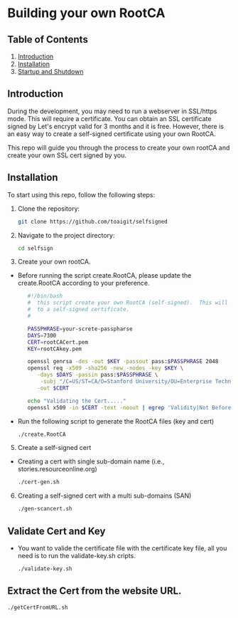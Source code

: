 # Building your own RootCA

## Table of Contents

1. [Introduction](#introduction)
2. [Installation](#installation)
3. [Startup and Shutdown](#startupShutdown)

## Introduction

During the development, you may need to run a webserver in SSL/https mode.   This will require a certificate.  You can obtain an SSL certificate signed by Let's encrypt valid for 3 months and it is free.  However, there is an easy way to create a self-signed certificate using your own RootCA.

This repo will guide you through the process to create your own rootCA and create your own SSL cert signed by you.

## Installation

To start using this repo, follow the following steps:

1. Clone the repository:

   ```bash
   git clone https://github.com/toaigit/selfsigned
   ```

3. Navigate to the project directory:

   ```bash
   cd selfsign
   ```

4. Create your own rootCA.
 
- Before running the script create.RootCA, please update the create.RootCA according to your preference.
  ```bash
     #!/bin/bash
     #  this script create your own RootCA (self-signed).  This will be used
     #  to a self-signed certificate.
     #

     PASSPHRASE=your-screte-passpharse
     DAYS=7300
     CERT=rootCACert.pem
     KEY=rootCAkey.pem

     openssl genrsa -des -out $KEY -passout pass:$PASSPHRASE 2048
     openssl req -x509 -sha256 -new -nodes -key $KEY \
        -days $DAYS -passin pass:$PASSPHRASE \
         -subj "/C=US/ST=CA/O=Stanford University/OU=Enterprise Technology/CN=stanford.edu" \
        -out $CERT

     echo "Validating the Cert....."
     openssl x509 -in $CERT -text -noout | egrep 'Validity|Not Before|Not After|Subject:'
   ```
- Run the following script to generate the RootCA files (key and cert)
   ```bash
   ./create.RootCA
   ```

5. Create a self-signed cert
-  Creating a cert with single sub-domain name (i.e., stories.resourceonline.org)
   ```bash
   ./cert-gen.sh
   ```
6. Creating a self-signed cert with a multi sub-domains (SAN)
   ```bash
   ./gen-scancert.sh
   ```

## Validate Cert and Key
-  You want to valide the certificate file with the certificate key file, all you need is to run the validate-key.sh cripts. 
   ```bash
   ./validate-key.sh
   ```
## Extract the Cert from the website URL.
   ```bash
   ./getCertFromURL.sh
   ```
